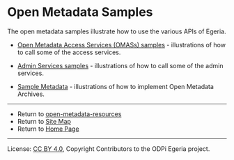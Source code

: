 <!-- SPDX-License-Identifier: CC-BY-4.0 -->
<!-- Copyright Contributors to the ODPi Egeria project. -->
  
# Open Metadata Samples
  
The open metadata samples illustrate how to use the various APIs of Egeria.

* [Open Metadata Access Services (OMASs) samples](access-services-samples) - illustrations of how to call some of the access services.

* [Admin Services samples](admin-services-samples) - illustrations of how to call some of the admin services.

* [Sample Metadata](sample-metadata) - illustrations of how to implement Open Metadata Archives.

----
* Return to [open-metadata-resources](..)
* Return to [Site Map](../../Content-Organization.md)
* Return to [Home Page](../../index.md)

----
License: [CC BY 4.0](https://creativecommons.org/licenses/by/4.0/),
Copyright Contributors to the ODPi Egeria project.

